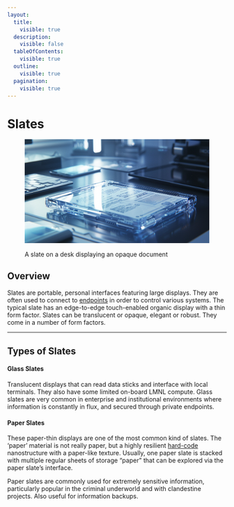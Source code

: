 ```yaml
---
layout:
  title:
    visible: true
  description:
    visible: false
  tableOfContents:
    visible: true
  outline:
    visible: true
  pagination:
    visible: true
---
```


# Slates

<figure><img src="../../.gitbook/assets/slates-98wk3.png" alt=""><figcaption><p>A slate on a desk displaying an opaque document</p></figcaption></figure>

## Overview

Slates are portable, personal interfaces featuring large displays. They are often used to connect to [endpoints](endpoints.md) in order to control various systems. The typical slate has an edge-to-edge touch-enabled organic display with a thin form factor. Slates can be translucent or opaque, elegant or robust. They come in a number of form factors.

***

## Types of Slates

#### Glass Slates

Translucent displays that can read data sticks and interface with local terminals. They also have some limited on-board LMNL compute. Glass slates are very common in enterprise and institutional environments where information is constantly in flux, and secured through private endpoints.

#### Paper Slates

These paper-thin displays are one of the most common kind of slates. The ‘paper’ material is not really paper, but a highly resilient [hard-code](hard-code.md) nanostructure with a paper-like texture. Usually, one paper slate is stacked with multiple regular sheets of storage “paper” that can be explored via the paper slate’s interface.

Paper slates are commonly used for extremely sensitive information, particularly popular in the criminal underworld and with clandestine projects. Also useful for information backups.
